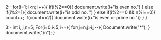 2:- for(i=1; i<n; i++){
if(i%2==0){
document.write(i+"is even no.")
}
else if(i%2=1){ 
document.write(i+"is odd no. ")
}
else if(i%2==0 && n%i==0){
count++;
if(count==2){
document.write(i+"is even or prime no.")}
}
}

3:- int i, j,n=5;
 For(i=0;i<5;i++){
for(j=n;j>i;j--){
Document.write("*");
}
documemt.write("\n");
}
